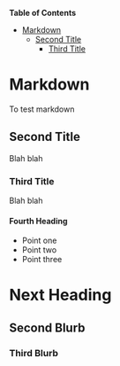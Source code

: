 <!-- START doctoc generated TOC please keep comment here to allow auto update -->
<!-- DON'T EDIT THIS SECTION, INSTEAD RE-RUN doctoc TO UPDATE -->
**Table of Contents**  

- [Markdown](#markdown)
  - [Second Title](#second-title)
    - [Third Title](#third-title)

<!-- END doctoc generated TOC please keep comment here to allow auto update -->

# Markdown
To test markdown

## Second Title
Blah blah

### Third Title
Blah blah 

#### Fourth Heading
-   Point one
-   Point two   
-   Point three

# Next Heading

## Second Blurb

### Third Blurb
